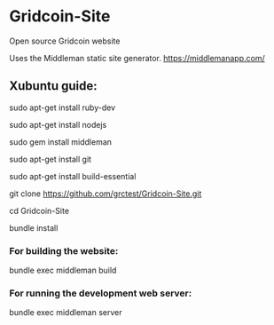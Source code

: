# Gridcoin-Site
Open source Gridcoin website

Uses the Middleman static site generator.
https://middlemanapp.com/

## Xubuntu guide:

sudo apt-get install ruby-dev

sudo apt-get install nodejs

sudo gem install middleman

sudo apt-get install git

sudo apt-get install build-essential

git clone https://github.com/grctest/Gridcoin-Site.git

cd Gridcoin-Site

bundle install

### For building the website:

bundle exec middleman build

### For running the development web server:

bundle exec middleman server
